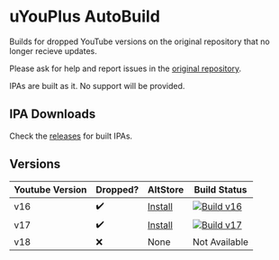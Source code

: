 # uYouPlus AutoBuild

Builds for dropped YouTube versions on the original repository that no longer recieve updates.

Please ask for help and report issues in the [original repository](https://github.com/qnblackcat/uYouPlus/issues).

IPAs are built as it. No support will be provided.

## IPA Downloads

Check the [releases](https://github.com/0t4u/uYouPlus/releases) for built IPAs.

## Versions
| Youtube Version | Dropped?   | AltStore | Build Status  |
| --------------- | ---------- | -------- | ------------- |
| v16             |    ✔️     | [Install](https://links.nekos.space/altstore/install?url=https://github.com/0t4u/uYouPlus/releases/download/v16.42.3-3.0.1-(6bf9f21)/uYouPlus_16.42.3_3.0.1_6bf9f21.ipa) | [![Build v16](https://github.com/0t4u/uYouPlus/actions/workflows/build_v16.yml/badge.svg?branch=source)](https://github.com/0t4u/uYouPlus/actions/workflows/build_v16.yml) |
| v17             |    ✔️     | [Install](https://links.nekos.space/altstore/install?url=https://github.com/0t4u/uYouPlus/releases/download/v17.49.6-3.0.1-(6bf9f21)/uYouPlus_17.49.6_3.0.1_6bf9f21.ipa) | [![Build v17](https://github.com/0t4u/uYouPlus/actions/workflows/build_v17.yml/badge.svg?branch=source)](https://github.com/0t4u/uYouPlus/actions/workflows/build_v17.yml) |
| v18             |    ❌     | None     | Not Available  |
